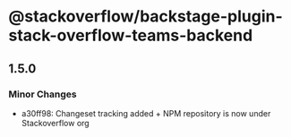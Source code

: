 # @stackoverflow/backstage-plugin-stack-overflow-teams-backend

## 1.5.0

### Minor Changes

- a30ff98: Changeset tracking added + NPM repository is now under Stackoverflow org
